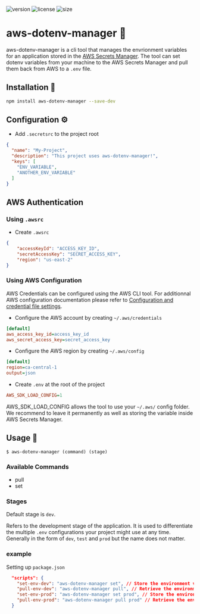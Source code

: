 ![version](https://img.shields.io/github/package-json/v/Julez64/aws-dotenv-manager?style=flat-square)
![license](https://img.shields.io/github/license/Julez64/aws-dotenv-manager?style=flat-square)
![size](https://img.shields.io/github/languages/code-size/Julez64/aws-dotenv-manager?style=flat-square)

# aws-dotenv-manager :toolbox:

aws-dotenv-manager is a cli tool that manages the envrionment variables for an application stored in the [AWS Secrets Manager](https://aws.amazon.com/secrets-manager/). The tool can set dotenv variables from your machine to the AWS Secrets Manager and pull them back from AWS to a `.env` file.

## Installation :hammer:

```sh
npm install aws-dotenv-manager --save-dev
```

## Configuration :gear:

- Add `.secretsrc` to the project root
```json
{
  "name": "My-Project",
  "description": "This project uses aws-dotenv-manager!",
  "keys": [
    "ENV_VARIABLE",
    "ANOTHER_ENV_VARIABLE"
  ]
}
````

## AWS Authentication

### Using `.awsrc`

- Create `.awsrc`
```json
{
    "accessKeyId": "ACCESS_KEY_ID",
    "secretAccessKey": "SECRET_ACCESS_KEY",
    "region": "us-east-2"
}
```

### Using AWS Configuration
AWS Credentials can be configured using the AWS CLI tool. For additionnal AWS configuration documentation please refer to [Configuration and credential file settings](https://docs.aws.amazon.com/cli/latest/userguide/cli-configure-files.html).

- Configure the AWS account by creating `~/.aws/credentials`
```ini
[default]
aws_access_key_id=access_key_id
aws_secret_access_key=secret_access_key
```

- Configure the AWS region by creating `~/.aws/config`
```ini
[default]
region=ca-central-1
output=json
```

- Create `.env` at the root of the project
```ini
AWS_SDK_LOAD_CONFIG=1
```
AWS_SDK_LOAD_CONFIG allows the tool to use your `~/.aws/` config folder. We recommend to leave it permanently as well as storing the variable inside AWS Secrets Manager.



## Usage :rocket:

```Shell
$ aws-dotenv-manager (command) (stage)
```

### Available Commands
- pull
- set

### Stages
Default stage is `dev`.

Refers to the development stage of the application. It is used to differentiate the multiple `.env` configurations your project might use at any time. Generally in the form of `dev`, `test` and `prod` but the name does not matter.

### example
Setting up `package.json`
```json
  "scripts": {
    "set-env-dev": "aws-dotenv-manager set", // Store the environment variables of this machine to AWS Secrets Manager for dev environment.
    "pull-env-dev": "aws-dotenv-manager pull", // Retrieve the environment variables from AWS Secrets Manager dev envrionment to a .env file in the root folder.
    "set-env-prod": "aws-dotenv-manager set prod", // Store the environment variables of this machine to AWS Secrets Manager for prod environment.
    "pull-env-prod": "aws-dotenv-manager pull prod" // Retrieve the environment variables from AWS Secrets Manager prod envrionment to a .env file in the root folder.
  }
````


